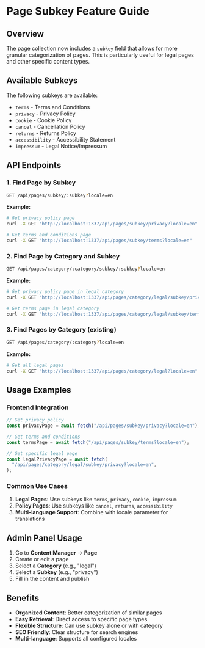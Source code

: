 # Page Subkey Feature Guide

## Overview

The page collection now includes a `subkey` field that allows for more granular categorization of pages. This is particularly useful for legal pages and other specific content types.

## Available Subkeys

The following subkeys are available:

- `terms` - Terms and Conditions
- `privacy` - Privacy Policy
- `cookie` - Cookie Policy
- `cancel` - Cancellation Policy
- `returns` - Returns Policy
- `accessibility` - Accessibility Statement
- `impressum` - Legal Notice/Impressum

## API Endpoints

### 1. Find Page by Subkey

```bash
GET /api/pages/subkey/:subkey?locale=en
```

**Example:**

```bash
# Get privacy policy page
curl -X GET "http://localhost:1337/api/pages/subkey/privacy?locale=en"

# Get terms and conditions page
curl -X GET "http://localhost:1337/api/pages/subkey/terms?locale=en"
```

### 2. Find Page by Category and Subkey

```bash
GET /api/pages/category/:category/subkey/:subkey?locale=en
```

**Example:**

```bash
# Get privacy policy page in legal category
curl -X GET "http://localhost:1337/api/pages/category/legal/subkey/privacy?locale=en"

# Get terms page in legal category
curl -X GET "http://localhost:1337/api/pages/category/legal/subkey/terms?locale=en"
```

### 3. Find Pages by Category (existing)

```bash
GET /api/pages/category/:category?locale=en
```

**Example:**

```bash
# Get all legal pages
curl -X GET "http://localhost:1337/api/pages/category/legal?locale=en"
```

## Usage Examples

### Frontend Integration

```javascript
// Get privacy policy
const privacyPage = await fetch("/api/pages/subkey/privacy?locale=en");

// Get terms and conditions
const termsPage = await fetch("/api/pages/subkey/terms?locale=en");

// Get specific legal page
const legalPrivacyPage = await fetch(
  "/api/pages/category/legal/subkey/privacy?locale=en",
);
```

### Common Use Cases

1. **Legal Pages**: Use subkeys like `terms`, `privacy`, `cookie`, `impressum`
2. **Policy Pages**: Use subkeys like `cancel`, `returns`, `accessibility`
3. **Multi-language Support**: Combine with locale parameter for translations

## Admin Panel Usage

1. Go to **Content Manager** → **Page**
2. Create or edit a page
3. Select a **Category** (e.g., "legal")
4. Select a **Subkey** (e.g., "privacy")
5. Fill in the content and publish

## Benefits

- **Organized Content**: Better categorization of similar pages
- **Easy Retrieval**: Direct access to specific page types
- **Flexible Structure**: Can use subkey alone or with category
- **SEO Friendly**: Clear structure for search engines
- **Multi-language**: Supports all configured locales
